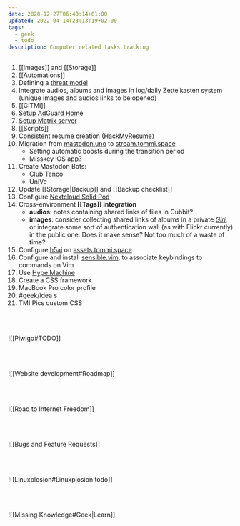 ```yaml
---
date: 2020-12-27T06:40:14+01:00
updated: 2022-04-14T23:13:19+02:00
tags:
  - geek
  - todo
description: Computer related tasks tracking
---
```

1. [[Images]] and [[Storage]]
1. [[Automations]]
1. Defining a [threat model](https://protonmail.com/blog/what-is-a-threat-model/ 'Privacy Decrypted #1: What is a threat model?')
3. Integrate audios, albums and images in log/daily Zettelkasten system (unique images and audios links to be opened)
1. [[GiTMI]]
1. [Setup AdGuard Home](https://adguard.tommi.space 'AdGuard')
1. [Setup Matrix server](https://github.com/matrix-org/synapse#id5 'Install Synapse')
9. [[Scripts]]
1. Consistent resume creation ([HackMyResume](https://github.com/hacksalot/HackMyResume 'HackMyResume on GitHub'))
1. Migration from [mastodon.uno](https://mastodon.uno/@tommi 'Tommi on Mastodon.uno') to [stream.tommi.space](https://stream.tommi.space 'Tommi’s Stream')
	- Setting automatic boosts during the transition period
	- Misskey iOS app?
2. Create Mastodon Bots:
	- Club Tenco
	- UniVe
3. Update [[Storage|Backup]] and [[Backup checklist]]
1. Configure [Nextcloud Solid Pod](https://github.com/pdsinterop/solid-nextcloud/issues/52 'solid-nextcloud use guide')
4. Cross-environment **[[Tags]] integration**
	- **audios**: notes containing shared links of files in Cubbit?
	- **images**: consider collecting shared links of albums in a private *[Giri](/giri 'Giri')*, or integrate some sort of authentication wall (as with Flickr currently) in the public one. Does it make sense? Not too much of a waste of time?
5. Configure [h5ai](https://larsjung.de/h5ai/ 'h5ai') on [assets.tommi.space](https://assets.tommi.space 'Tommi’s assets')
1. Configure and install [sensible.vim](https://github.com/tpope/vim-sensible 'sensible.vim on GitHub'), to associate keybindings to commands on Vim
7. Use [Hype Machine](https://hypem.com 'Hype Machine')
8. Create a CSS framework
9. MacBook Pro color profile
10. #geek/idea s
11. TMI Pics custom CSS

<br>
<br>

![[Piwigo#TODO]]

<br>
<br>

![[Website development#Roadmap]]

<br>
<br>

![[Road to Internet Freedom]]

<br>
<br>

![[Bugs and Feature Requests]]

<br>
<br>

![[Linuxplosion#Linuxplosion todo]]

<br>
<br>

![[Missing Knowledge#Geek|Learn]]

[Yunohost]: https://yunohost.org/ 'Yunohost'
